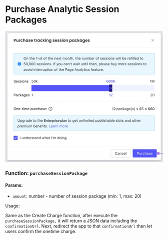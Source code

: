 # Purchase Analytic Session Packages

![](<../../.gitbook/assets/Screen Shot 2021-11-23 at 10.32.09.jpg>)

### Function: `purchaseSessionPackage`

#### Params:&#x20;

* `amount`: number - number of session package (min: 1, max: 20)

Usage:&#x20;

Same as the Create Charge function, after execute the `purchaseSessionPackage,` it will return a JSON data including the `confirmationUrl`. Next, redirect the app to that `confirmationUrl` then let users confirm the onetime charge.



